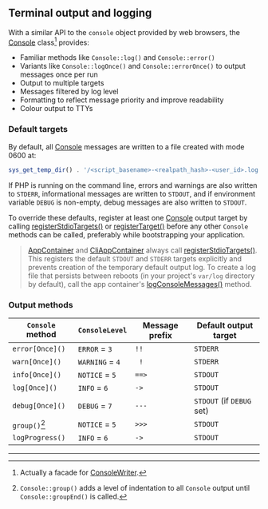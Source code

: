 ## Terminal output and logging

With a similar API to the `console` object provided by web browsers, the
[Console][Console] class[^1] provides:

- Familiar methods like `Console::log()` and `Console::error()`
- Variants like `Console::logOnce()` and `Console::errorOnce()` to output
  messages once per run
- Output to multiple targets
- Messages filtered by log level
- Formatting to reflect message priority and improve readability
- Colour output to TTYs

### Default targets

By default, all [Console][Console] messages are written to a file created with
mode 0600 at:

```php
sys_get_temp_dir() . '/<script_basename>-<realpath_hash>-<user_id>.log'
```

If PHP is running on the command line, errors and warnings are also written to
`STDERR`, informational messages are written to `STDOUT`, and if environment
variable `DEBUG` is non-empty, debug messages are also written to `STDOUT`.

To override these defaults, register at least one [Console][Console] output
target by calling [registerStdioTargets()][registerStdioTargets] or
[registerTarget()][registerTarget] before any other `Console` methods can be
called, preferably while bootstrapping your application.

> [AppContainer][AppContainer] and [CliAppContainer][CliAppContainer] always
> call [registerStdioTargets()][registerStdioTargets]. This registers the
> default `STDOUT` and `STDERR` targets explicitly and prevents creation of the
> temporary default output log. To create a log file that persists between
> reboots (in your project's `var/log` directory by default), call the app
> container's [logConsoleMessages()][logConsoleMessages] method.

### Output methods

| `Console` method | `ConsoleLevel`  | Message prefix | Default output target     |
| ---------------- | --------------- | -------------- | ------------------------- |
| `error[Once]()`  | `ERROR` = `3`   | ` !! `         | `STDERR`                  |
| `warn[Once]()`   | `WARNING` = `4` | `  ! `         | `STDERR`                  |
| `info[Once]()`   | `NOTICE` = `5`  | `==> `         | `STDOUT`                  |
| `log[Once]()`    | `INFO` = `6`    | ` -> `         | `STDOUT`                  |
| `debug[Once]()`  | `DEBUG` = `7`   | `--- `         | `STDOUT` (if `DEBUG` set) |
| `group()`[^2]    | `NOTICE` = `5`  | `>>> `         | `STDOUT`                  |
| `logProgress()`  | `INFO` = `6`    | ` -> `         | `STDOUT`                  |

[^1]: Actually a facade for [ConsoleWriter][ConsoleWriter].

[^2]: `Console::group()` adds a level of indentation to all `Console` output
    until `Console::groupEnd()` is called.


---

[AppContainer]: https://lkrms.github.io/php-util/classes/Lkrms-Container-AppContainer.html
[CliAppContainer]: https://lkrms.github.io/php-util/classes/Lkrms-Container-CliAppContainer.html
[Console]: https://lkrms.github.io/php-util/classes/Lkrms-Facade-Console.html
[ConsoleWriter]: https://lkrms.github.io/php-util/classes/Lkrms-Console-ConsoleWriter.html
[logConsoleMessages]: https://lkrms.github.io/php-util/classes/Lkrms-Container-AppContainer.html#method_logConsoleMessages
[registerStdioTargets]: https://lkrms.github.io/php-util/classes/Lkrms-Console-ConsoleWriter.html#method_registerStdioTargets
[registerTarget]: https://lkrms.github.io/php-util/classes/Lkrms-Console-ConsoleWriter.html#method_registerTarget

